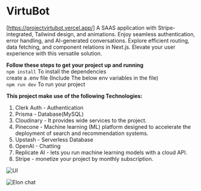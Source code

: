 # VirtuBot
[https://projectvirtubot.vercel.app/]
A SAAS application with Stripe-integrated, Tailwind design, and animations. Enjoy seamless authentication, error handling, and AI-generated conversations. Explore efficient routing, data fetching, and component relations in Next.js. Elevate your user experience with this versatile solution.<br>

**Follow these steps to get your project up and running**<br>
```npm install```  To install the dependencies<br>
create a .env file (Include The below env variables in the file)<br>
```npm run dev```  To run your project<br>

**This project make use of the following Technologies:**
1) Clerk Auth - Authentication 
2) Prisma - Database(MySQL)
3) Cloudinary - It provides wide services to the project.
4) Pinecone - Machine learning (ML) platform designed to accelerate the deployment of search and recommendation systems.
5) Upstash - Serverless Database
6) OpenAI - Chatting
7) Replicate AI -  lets you run machine learning models with a cloud API.
8) Stripe - monetize your project by monthly subscription.

![UI](https://github.com/Ncsurendar/VirtuBot/assets/91242424/bb05a94c-a5db-42a3-866d-69bbb574eb5f)

![Elon chat](https://github.com/Ncsurendar/VirtuBot/assets/91242424/5fb38461-dbba-4e2d-9a23-1429d927e91d)



